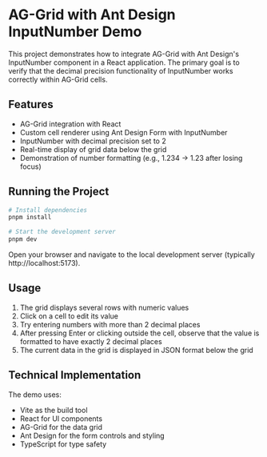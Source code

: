 # AG-Grid with Ant Design InputNumber Demo

This project demonstrates how to integrate AG-Grid with Ant Design's InputNumber component in a React application. The primary goal is to verify that the decimal precision functionality of InputNumber works correctly within AG-Grid cells.

## Features

- AG-Grid integration with React
- Custom cell renderer using Ant Design Form with InputNumber
- InputNumber with decimal precision set to 2
- Real-time display of grid data below the grid
- Demonstration of number formatting (e.g., 1.234 → 1.23 after losing focus)

## Running the Project

```bash
# Install dependencies
pnpm install

# Start the development server
pnpm dev
```

Open your browser and navigate to the local development server (typically http://localhost:5173).

## Usage

1. The grid displays several rows with numeric values
2. Click on a cell to edit its value
3. Try entering numbers with more than 2 decimal places
4. After pressing Enter or clicking outside the cell, observe that the value is formatted to have exactly 2 decimal places
5. The current data in the grid is displayed in JSON format below the grid

## Technical Implementation

The demo uses:
- Vite as the build tool
- React for UI components
- AG-Grid for the data grid
- Ant Design for the form controls and styling
- TypeScript for type safety

